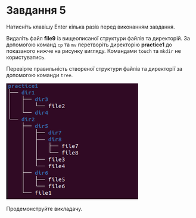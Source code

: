 # Завдання 5

Натисніть клавішу Enter кілька разів перед виконанням завдання.

Видаліть файл **file9** із вищеописаної структури файлів та директорій. За допомогою команд `cp` та `mv` перетворіть директорію **practice1** до показаного нижче на рисунку вигляду. Командами `touch` та `mkdir` не користуватись. 

Перевірте правильність створеної структури файлів та директорії за допомогою команди `tree`.

![structure2](./structure2.png)

Продемонструйте викладачу.
